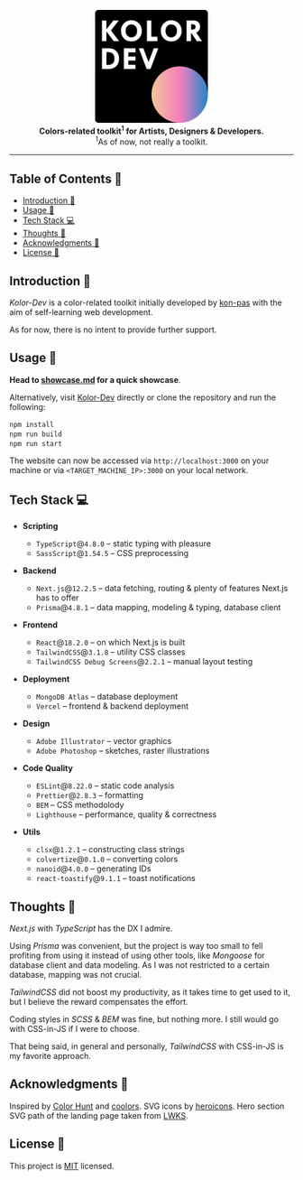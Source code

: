 <p align="center">
  <a href="https://kolor-dev.vercel.app/" target="_blank">
    <picture>
      <source
        media="(prefers-color-scheme: light)"
        srcset="/showcase/assets/kolor_dev_logo_0_light.svg"
      />
      <source
        media="(prefers-color-scheme: dark)"
        srcset="/showcase/assets/kolor_dev_logo_0.svg"
      />
      <img
        alt="Kolor-Dev"
        title="Kolor-Dev"
        src="/showcase/assets/kolor_dev_logo_0.svg"
        width="200"
        style="max-width: 100%;"
      />
    </picture>
  </a>
  <br />

  <b align="center">
    Colors-related toolkit<sup>1</sup> for Artists, Designers & Developers.
  </b>
  <br />
  <span><sup>1</sup>As of now, not really a toolkit.</span>
</p>

---

## Table of Contents 📖 <!-- omit in toc -->

- [Introduction 🔎](#introduction-)
- [Usage 🚀](#usage-)
- [Tech Stack 💻](#tech-stack-)
- [Thoughts 💭](#thoughts-)
- [Acknowledgments 👥](#acknowledgments-)
- [License 📝](#license-)

## Introduction 🔎

_Kolor-Dev_ is a color-related toolkit initially developed by
[kon-pas](https://github.com/kon-pas) with the aim of self-learning web
development.

As for now, there is no intent to provide further support.

## Usage 🚀

**Head to [showcase.md](/showcase/showcase.md) for a quick showcase**.

Alternatively, visit [Kolor-Dev](https://kolor-dev.vercel.app/) directly or
clone the repository and run the following:

```bash
npm install
npm run build
npm run start
```

The website can now be accessed via `http://localhost:3000` on your machine or
via `<TARGET_MACHINE_IP>:3000` on your local network.

## Tech Stack 💻

- **Scripting**

  - `TypeScript`@`4.8.0` &ndash; static typing with pleasure
  - `SassScript`@`1.54.5` &ndash; CSS preprocessing

- **Backend**

  - `Next.js`@`12.2.5` &ndash; data fetching, routing & plenty of features
    Next.js has to offer
  - `Prisma`@`4.8.1` &ndash; data mapping, modeling & typing, database client

- **Frontend**

  - `React`@`18.2.0` &ndash; on which Next.js is built
  - `TailwindCSS`@`3.1.8` &ndash; utility CSS classes
  - `TailwindCSS Debug Screens`@`2.2.1` &ndash; manual layout testing

- **Deployment**

  - `MongoDB Atlas` &ndash; database deployment
  - `Vercel` &ndash; frontend & backend deployment

- **Design**

  - `Adobe Illustrator` &ndash; vector graphics
  - `Adobe Photoshop` &ndash; sketches, raster illustrations

- **Code Quality**

  - `ESLint`@`8.22.0` &ndash; static code analysis
  - `Prettier`@`2.8.3` &ndash; formatting
  - `BEM` &ndash; CSS methodolody
  - `Lighthouse` &ndash; performance, quality & correctness

- **Utils**

  - `clsx`@`1.2.1` &ndash; constructing class strings
  - `colvertize`@`0.1.0` &ndash; converting colors
  - `nanoid`@`4.0.0` &ndash; generating IDs
  - `react-toastify`@`9.1.1` &ndash; toast notifications

## Thoughts 💭

_Next.js_ with _TypeScript_ has the DX I admire.

Using _Prisma_ was convenient, but the project is way too small to fell
profiting from using it instead of using other tools, like _Mongoose_ for
database client and data modeling. As I was not restricted to a certain
database, mapping was not crucial.

_TailwindCSS_ did not boost my productivity, as it takes time to get used to it,
but I believe the reward compensates the effort.

Coding styles in _SCSS_ & _BEM_ was fine, but nothing more. I still would go
with CSS-in-JS if I were to choose.

That being said, in general and personally, _TailwindCSS_ with CSS-in-JS is my
favorite approach.

## Acknowledgments 👥

Inspired by [Color Hunt](https://colorhunt.co/) and
[coolors](https://coolors.co/). SVG icons by
[heroicons](https://heroicons.com/). Hero section SVG path of the landing page
taken from [LWKS](https://lwks.com/lightworks-features/).

## License 📝

This project is [MIT](/LICENSE.md) licensed.
